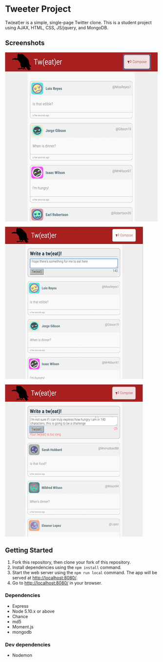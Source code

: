 # Tweeter Project

Tw(eat)er is a simple, single-page Twitter clone. This is a student project using AJAX, HTML, CSS, JS/jquery, and MongoDB.

## Screenshots

!["Screenshot of tw(eat)s"](https://github.com/ivallee/tweeter/blob/master/docs/img1.png?raw=true)

!["Screenshot of composing a tw(eat)"](https://github.com/ivallee/tweeter/blob/master/docs/img2.png?raw=true)

!["Screenshot of error message"](https://github.com/ivallee/tweeter/blob/master/docs/img3.png?raw=true)


## Getting Started

1. Fork this repository, then clone your fork of this repository.
2. Install dependencies using the `npm install` command.
3. Start the web server using the `npm run local` command. The app will be served at <http://localhost:8080/>.
4. Go to <http://localhost:8080/> in your browser.

### Dependencies

- Express
- Node 5.10.x or above
- Chance
- md5
- Moment.js
- mongodb

### Dev dependencies

- Nodemon